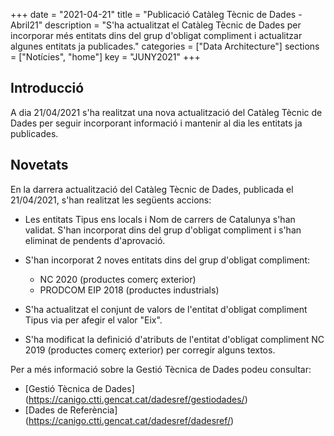 +++
date        = "2021-04-21"
title       = "Publicació Catàleg Tècnic de Dades - Abril21"
description = "S'ha actualitzat el Catàleg Tècnic de Dades per incorporar més entitats dins del grup d'obligat compliment i actualitzar algunes entitats ja publicades."
categories  = ["Data Architecture"]
sections    = ["Notícies", "home"]
key         = "JUNY2021"
+++

## Introducció

A dia 21/04/2021 s'ha realitzat una nova actualització del Catàleg Tècnic de Dades per seguir incorporant informació i mantenir al dia les entitats ja publicades.
 
## Novetats

En la darrera actualització del Catàleg Tècnic de Dades, publicada el 21/04/2021, s'han realitzat les següents accions:

- Les entitats Tipus ens locals i Nom de carrers de Catalunya s'han validat. S'han incorporat dins del grup d'obligat compliment i s'han eliminat de pendents d'aprovació.

- S'han incorporat 2 noves entitats dins del grup d'obligat compliment:
  - NC 2020 (productes comerç exterior)
  - PRODCOM EIP 2018 (productes industrials)
  
- S'ha actualitzat el conjunt de valors de l'entitat d'obligat compliment Tipus via per afegir el valor "Eix".

- S'ha modificat la definició d'atributs de l'entitat d'obligat compliment NC 2019 (productes comerç exterior) per corregir alguns textos.

Per a més informació sobre la Gestió Tècnica de Dades podeu consultar:

* [Gestió Tècnica de Dades] (https://canigo.ctti.gencat.cat/dadesref/gestiodades/)
* [Dades de Referència] (https://canigo.ctti.gencat.cat/dadesref/dadesref/)

